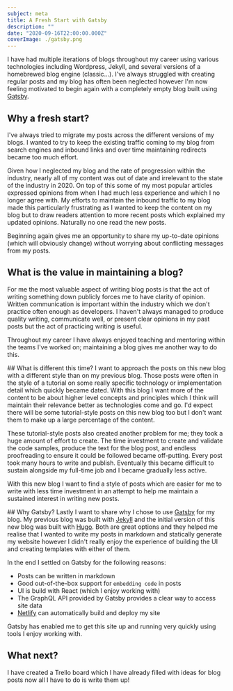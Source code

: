 ```yaml
---
subject: meta
title: A Fresh Start with Gatsby
description: ""
date: "2020-09-16T22:00:00.000Z"
coverImage: ./gatsby.png
---
```


I have had multiple iterations of blogs throughout my career using various technologies including Wordpress,
Jekyll, and several versions of a homebrewed blog engine (classic...). I've always struggled with creating
regular posts and my blog has often been neglected however I'm now feeling motivated to begin again with a
completely empty blog built using [Gatsby](https://www.gatsbyjs.com/).


## Why a fresh start?
I've always tried to migrate my posts across the different versions of my blogs. I wanted to try to keep the
existing traffic coming to my blog from search engines and inbound links and over time maintaining redirects
became too much effort.

Given how I neglected my blog and the rate of progression within the industry, nearly all of my content
was out of date and irrelevant to the state of the industry in 2020. On top of this some of my most popular
articles expressed opinions from when I had much less experience and which I no longer agree with. My efforts
to maintain the inbound traffic to my blog made this particularly frustrating as I wanted to keep the content
on my blog but to draw readers attention to more recent posts which explained my updated opinions. Naturally
no one read the new posts.

Beginning again gives me an opportunity to share my up-to-date opinions (which will obviously change) without
worrying about conflicting messages from my posts.


## What is the value in maintaining a blog?
For me the most valuable aspect of writing blog posts is that the act of writing something down publicly forces
me to have clarity of opinion. Written communication is important within the industry which we don't practice
often enough as developers.  I haven't always managed to produce quality writing, communicate well, or present
clear opinions in my past posts but the act of practicing writing is useful.

Throughout my career I have always enjoyed teaching and mentoring within the teams I've worked on; maintaining
a blog gives me another way to do this.


## What is different this time?
I want to approach the posts on this new blog with a different style than on my previous blog. Those posts were
often in the style of a tutorial on some really specific technology or implementation detail which quickly became
dated. With this blog I want more of the content to be about higher level concepts and principles which I think
will maintain their relevance better as technologies come and go. I'd expect there will be some tutorial-style
posts on this new blog too but I don't want them to make up a large percentage of the content.

These tutorial-style posts also created another problem for me; they took a huge amount of effort to create. The
time investment to create and validate the code samples, produce the text for the blog post, and endless proofreading
to ensure it could be followed became off-putting. Every post took many hours to write and publish. Eventually
this became difficult to sustain alongside my full-time job and I became gradually less active.

With this new blog I want to find a style of posts which are easier for me to write with less time investment in
an attempt to help me maintain a sustained interest in writing new posts.


## Why Gatsby?
Lastly I want to share why I chose to use [Gatsby](https://www.gatsbyjs.com/) for my blog. My previous blog was
built with [Jekyll](https://jekyllrb.com/) and the initial version of this new blog was built with
[Hugo](https://gohugo.io/). Both are great options and they helped me realise that I wanted to write my posts
in markdown and statically generate my website however I didn't really enjoy the experience of building the UI
and creating templates with either of them.

In the end I settled on Gatsby for the following reasons:
- Posts can be written in markdown
- Good out-of-the-box support for `embedding code` in posts
- UI is build with React (which I enjoy working with)
- The GraphQL API provided by Gatsby provides a clear way to access site data
- [Netlify](https://www.netlify.com/) can automatically build and deploy my site

Gatsby has enabled me to get this site up and running very quickly using tools I enjoy working with.


## What next?
I have created a Trello board which I have already filled with ideas for blog posts now all I have to do is
write them up!